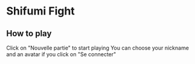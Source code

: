 <h1>Shifumi Fight</h1>

<h2>How to play</h2>

Click on "Nouvelle partie" to start playing
You can choose your nickname and an avatar if you click on "Se connecter" 
